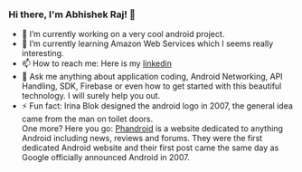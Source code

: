 ### Hi there, I'm Abhishek Raj! 👋

- 🔭 I’m currently working on a very cool android project.
- 🌱 I’m currently learning Amazon Web Services which I seems really interesting.
- 📫 How to reach me: Here is my [linkedin](https://www.linkedin.com/in/abhishek-0091)
- 💬 Ask me anything about application coding, Android Networking, API Handling, SDK, Firebase or even how to get started with this beautiful technology. I will surely help you       out.
- ⚡ Fun fact: Irina Blok designed the android logo in 2007, the general idea came from the man on toilet doors.
     <br />One more? Here you go: [Phandroid](https://phandroid.com/) is a website dedicated to anything Android including news, reviews and forums. They were the first dedicated        Android website and their first post came the same day as Google officially announced Android in 2007.

